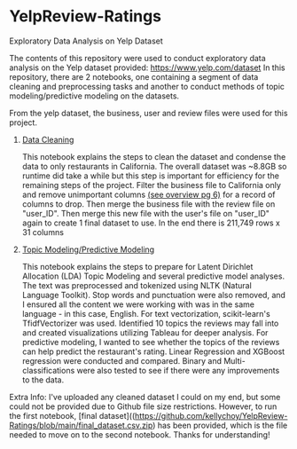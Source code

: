 # YelpReview-Ratings

Exploratory Data Analysis on Yelp Dataset

The contents of this repository were used to conduct exploratory data analysis on the Yelp dataset provided: https://www.yelp.com/dataset 
In this repository, there are 2 notebooks, one containing a segment of data cleaning and preprocessing tasks and another to conduct methods of topic modeling/predictive modeling on the datasets.

From the yelp dataset, the business, user and review files were used for this project. 

1. [Data Cleaning](https://github.com/kellychoy/YelpReview-Ratings/blob/main/data_cleaning.ipynb)

   This notebook explains the steps to clean the dataset and condense the data to only restaurants in California. The overall dataset was ~8.8GB so runtime did take a while but this step is important for efficiency for the remaining steps of the project. Filter the business file to California only and remove unimportant columns [(see overview pg 6)](https://github.com/kellychoy/YelpReview-Ratings/blob/main/YelpReview-Ratings%20Overview.pdf) for a record of columns to drop. Then merge the business file with the review file on "user_ID". Then merge this new file with the user's file on "user_ID" again to create 1 final dataset to use. In the end there is 211,749 rows x 31 columns

2. [Topic Modeling/Predictive Modeling](https://github.com/kellychoy/YelpReview-Ratings/blob/main/topic_modeling_step.ipynb)

   This notebook explains the steps to prepare for Latent Dirichlet Allocation (LDA) Topic Modeling and several predictive model analyses. The text was preprocessed and tokenized using NLTK (Natural Language Toolkit). Stop words and punctuation were also removed, and I ensured all the content we were working with was in the same language - in this case, English. For text vectorization, scikit-learn's TfidfVectorizer was used. Identified 10 topics the reviews may fall into and created visualizations utilizing Tableau for deeper analysis.
   For predictive modeling, I wanted to see whether the topics of the reviews can help predict the restaurant's rating. Linear Regression and XGBoost regression were conducted and compared. Binary and Multi-classifications were also tested to see if there were any improvements to the data.

Extra Info:
I've uploaded any cleaned dataset I could on my end, but some could not be provided due to Github file size restrictions. However, to run the first notebook, [final dataset]((https://github.com/kellychoy/YelpReview-Ratings/blob/main/final_dataset.csv.zip) has been provided, which is the file needed to move on to the second notebook. Thanks for understanding! 
